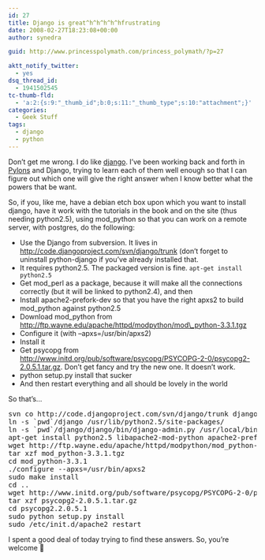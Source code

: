 ```yaml
---
id: 27
title: Django is great^h^h^h^h^hfrustrating
date: 2008-02-27T18:23:08+00:00
author: synedra

guid: http://www.princesspolymath.com/princess_polymath/?p=27

aktt_notify_twitter:
  - yes
dsq_thread_id:
  - 1941502545
tc-thumb-fld:
  - 'a:2:{s:9:"_thumb_id";b:0;s:11:"_thumb_type";s:10:"attachment";}'
categories:
  - Geek Stuff
tags:
  - django
  - python
---
```

Don&#8217;t get me wrong. I do like [django](http://www.djangoproject.com). I&#8217;ve been working back and forth in [Pylons](http://www.pylonshq.com) and Django, trying to learn each of them well enough so that I can figure out which one will give the right answer when I know better what the powers that be want.
  
So, if you, like me, have a debian etch box upon which you want to install django, have it work with the tutorials in the book and on the site (thus needing python2.5), using mod_python so that you can work on a remote server, with postgres, do the following:

  * Use the Django from subversion. It lives in http://code.djangoproject.com/svn/django/trunk (don&#8217;t forget to uninstall python-django if you&#8217;ve already installed that.
  * It requires python2.5. The packaged version is fine. `apt-get install python2.5`
  * Get mod_perl as a package, because it will make all the connections correctly (but it will be linked to python2.4), and then
  * Install apache2-prefork-dev so that you have the right apxs2 to build mod_python against python2.5
  * Download mod\_python from http://ftp.wayne.edu/apache/httpd/modpython/mod\_python-3.3.1.tgz
  * Configure it (with &#8211;apxs=/usr/bin/apxs2)
  * Install it
  * Get psycopg from http://www.initd.org/pub/software/psycopg/PSYCOPG-2-0/psycopg2-2.0.5.1.tar.gz. Don&#8217;t get fancy and try the new one. It doesn&#8217;t work.
  * python setup.py install that sucker
  * And then restart everything and all should be lovely in the world

So that&#8217;s&#8230;

<pre>svn co http://code.djangoproject.com/svn/django/trunk django
ln -s `pwd`/django /usr/lib/python2.5/site-packages/
ln -s `pwd`/django/django/bin/django-admin.py /usr/local/bin
apt-get install python2.5 libapache2-mod-python apache2-prefork-dev
wget http://ftp.wayne.edu/apache/httpd/modpython/mod_python-3.3.1.tgz
tar xzf mod_python-3.3.1.tgz
cd mod_python-3.3.1
./configure --apxs=/usr/bin/apxs2
sudo make install
cd ..
wget http://www.initd.org/pub/software/psycopg/PSYCOPG-2-0/psycopg2-2.0.5.1.tar.gz
tar xzf psycopg2-2.0.5.1.tar.gz
cd psycopg2.2.0.5.1
sudo python setup.py install
sudo /etc/init.d/apache2 restart
</pre>

I spent a good deal of today trying to find these answers. So, you&#8217;re welcome 🙂